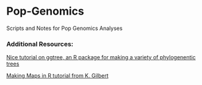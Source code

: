 # Pop-Genomics
Scripts and Notes for Pop Genomics Analyses

### Additional Resources:  

[Nice tutorial on ggtree, an R package for making a variety of phylogenentic trees][1]  

[Making Maps in R tutorial from K. Gilbert][2]  

[1]:http://www.molecularecologist.com/2017/02/phylogenetic-trees-in-r-using-ggtree/#more-9832
[2]:http://www.molecularecologist.com/2012/09/making-maps-with-r/



